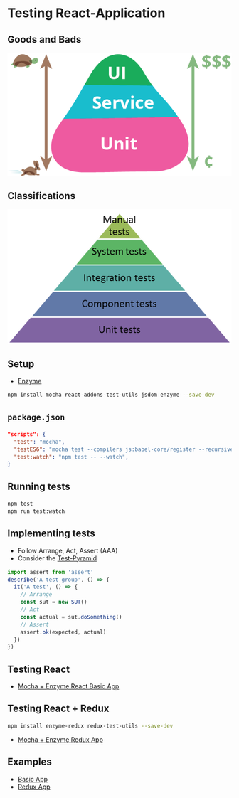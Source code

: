 # Testing React-Application

## Goods and Bads

![Test Pyramid](test-pyramid.png)

## Classifications

![Test Classifications](test-classifications.png)

## Setup

* [Enzyme](http://airbnb.io/enzyme/index.html)

```bash
npm install mocha react-addons-test-utils jsdom enzyme --save-dev
```

## `package.json`

```json
"scripts": {
  "test": "mocha",
  "testES6": "mocha test --compilers js:babel-core/register --recursive",
  "test:watch": "npm test -- --watch",
}
```

## Running tests

```bash
npm test
npm run test:watch
```

## Implementing tests

* Follow Arrange, Act, Assert (AAA)
* Consider the [Test-Pyramid](https://martinfowler.com/bliki/TestPyramid.html)

```javascript
import assert from 'assert'
describe('A test group', () => {
  it('A test', () => {
    // Arrange
    const sut = new SUT()
    // Act
    const actual = sut.doSomething()
    // Assert
    assert.ok(expected, actual)
  })
})
```

## Testing React

* [Mocha + Enzyme React Basic App](examples/basic-app/test/simple.spec.js)

## Testing React + Redux

```bash
npm install enzyme-redux redux-test-utils --save-dev
```

* [Mocha + Enzyme Redux App](examples/redux-app/test/redux.spec.js)

## Examples

* [Basic App](examples/basic-app/README.md)
* [Redux App](examples/redux-app/README.md)